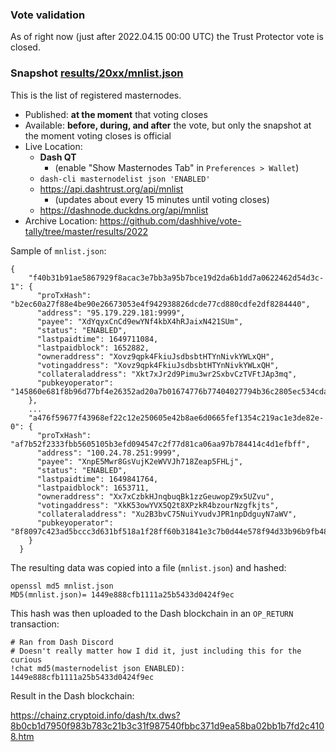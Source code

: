 ### Vote validation

As of right now (just after 2022.04.15 00:00 UTC) the Trust Protector vote is
closed.

### Snapshot [results/20xx/mnlist.json](/results/2022/mnlist.json)

This is the list of registered masternodes.

- Published: **at the moment** that voting closes
- Available: **before, during, and after** the vote, but only the snapshot at
  the moment voting closes is official
- Live Location:
  - **Dash QT**
    - (enable "Show Masternodes Tab" in `Preferences > Wallet`)
  - `dash-cli masternodelist json 'ENABLED'`
  - <https://api.dashtrust.org/api/mnlist>
    - (updates about every 15 minutes until voting closes)
  - <https://dashnode.duckdns.org/api/mnlist>
- Archive Location:
  <https://github.com/dashhive/vote-tally/tree/master/results/2022>

Sample of `mnlist.json`:

```
{
    "f40b31b91ae5867929f8acac3e7bb3a95b7bce19d2da6b1dd7a0622462d54d3c-1": {
      "proTxHash": "b2ec60a27f88e4be90e26673053e4f942938826dcde77cd880cdfe2df8284440",
      "address": "95.179.229.181:9999",
      "payee": "XdYqyxCnCd9ewYNf4kbX4hRJaixN421SUm",
      "status": "ENABLED",
      "lastpaidtime": 1649711084,
      "lastpaidblock": 1652882,
      "owneraddress": "Xovz9qpk4FkiuJsdbsbtHTYnNivkYWLxQH",
      "votingaddress": "Xovz9qpk4FkiuJsdbsbtHTYnNivkYWLxQH",
      "collateraladdress": "Xkt7xJr2d9Pimu3wr2SxbvCzTVFtJAp3mq",
      "pubkeyoperator": "145860e681f8b96d77bf4e26352ad20a7b01674776b77404027794b36c2805ec534cda8f0d052afe23e94b6ccd48f3c8"
    },
    ...
    "a476f59677f43968ef22c12e250605e42b8ae6d0665fef1354c219ac1e3de82e-0": {
      "proTxHash": "af7b52f2333fbb5605105b3efd094547c2f77d81ca06aa97b784414c4d1efbff",
      "address": "100.24.78.251:9999",
      "payee": "XnpE5Mwr8GsVujK2eWVVJh718Zeap5FHLj",
      "status": "ENABLED",
      "lastpaidtime": 1649841764,
      "lastpaidblock": 1653711,
      "owneraddress": "Xx7xCzbkHJnqbuqBk1zzGeuwopZ9x5UZvu",
      "votingaddress": "XkK53owYVX5Q2t8XPzkR4bzourNzgfkjts",
      "collateraladdress": "Xu2B3bvC75NuiYvudvJPR1npDdguyN7aWV",
      "pubkeyoperator": "8f8097c423ad5bccc3d631bf518a1f28ff60b31841e3c7b0d44e578f94d33b96b9fb485e1690b72608423f3e926ac8c7"
    }
  }
```

The resulting data was copied into a file (`mnlist.json`) and hashed:

```
openssl md5 mnlist.json
MD5(mnlist.json)= 1449e888cfb1111a25b5433d0424f9ec
```

This hash was then uploaded to the Dash blockchain in an `OP_RETURN`
transaction:

```
# Ran from Dash Discord
# Doesn't really matter how I did it, just including this for the curious
!chat md5(masternodelist json ENABLED): 1449e888cfb1111a25b5433d0424f9ec
```

Result in the Dash blockchain:

<https://chainz.cryptoid.info/dash/tx.dws?8b0cb1d7950f983b783c21b3c31f987540fbbc371d9ea58ba02bb1b7fd2c4108.htm>
